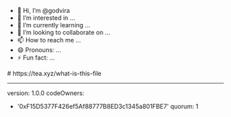 - 👋 Hi, I’m @godvira
- 👀 I’m interested in ...
- 🌱 I’m currently learning ...
- 💞️ I’m looking to collaborate on ...
- 📫 How to reach me ...
- 😄 Pronouns: ...
- ⚡ Fun fact: ...

<!---
godvira/godvira is a ✨ special ✨ repository because its `README.md` (this file) appears on your GitHub profile.
You can click the Preview link to take a look at your changes.
---># https://tea.xyz/what-is-this-file
---
version: 1.0.0
codeOwners:
  - '0xF15D5377F426ef5Af88777B8ED3c1345a801FBE7'
quorum: 1

